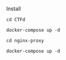 Install

```
cd CTFd
```

```
docker-compose up -d
```

```
cd nginx-proxy
```

```
docker-compose up -d
```
